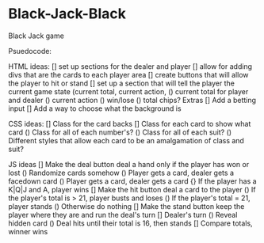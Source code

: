 # Black-Jack-Black
Black Jack game

Psuedocode:

HTML ideas:
    [] set up sections for the dealer and player
    [] allow for adding divs that are the cards to each player area
    [] create buttons that will allow the player to hit or stand
    [] set up a section that will tell the player the current game state (current total, current action,
        () current total for player and dealer
        () current action
        () win/lose
        () total chips?
    Extras
        [] Add a betting input
        [] Add a way to choose what the background is

CSS ideas:
    [] Class for the card backs
    [] Class for each card to show what card
        () Class for all of each number's?
        () Class for all of each suit?
        () Different styles that allow each card to be an amalgamation of class and suit?

JS ideas
    [] Make the deal button deal a hand only if the player has won or lost
        () Randomize cards somehow
        () Player gets a card, dealer gets a facedown card
        () Player gets a card, dealer gets a card
            {} If the player has a K|Q|J and A, player wins
    [] Make the hit button deal a card to the player
        () If the player's total is > 21, player busts and loses
        () If the player's total = 21, player stands
        () Otherwise do nothing
    [] Make the stand button keep the player where they are and run the deal's turn
    [] Dealer's turn
        () Reveal hidden card
        () Deal hits until their total is 16, then stands
    [] Compare totals, winner wins